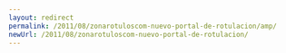 ```yaml
---
layout: redirect
permalink: /2011/08/zonarotuloscom-nuevo-portal-de-rotulacion/amp/
newUrl: /2011/08/zonarotuloscom-nuevo-portal-de-rotulacion/
---
```

